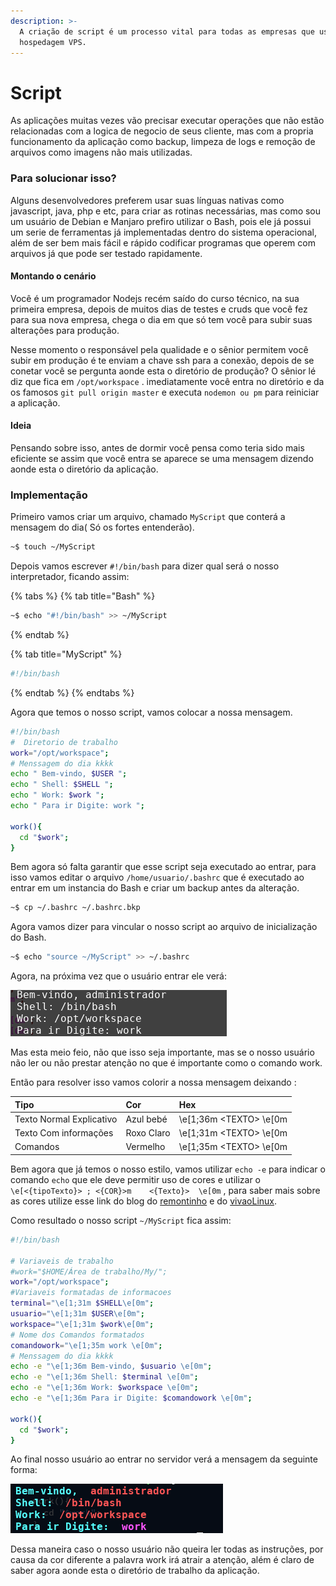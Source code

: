 ```yaml
---
description: >-
  A criação de script é um processo vital para todas as empresas que usam
  hospedagem VPS.
---
```


# Script

  As aplicações muitas vezes vão precisar executar operações que não estão relacionadas com a logica de negocio de seus cliente, mas com a propria funcionamento da aplicação como backup, limpeza de logs e remoção de arquivos como imagens não mais utilizadas. 

###   Para solucionar isso?

  Alguns desenvolvedores preferem usar suas línguas nativas como javascript, java, php e etc, para criar as rotinas necessárias, mas como sou um usuário de Debian e Manjaro prefiro utilizar o Bash, pois ele já possui um serie de ferramentas já implementadas dentro do sistema operacional, além de ser bem mais fácil e rápido codificar programas que operem com arquivos já que pode ser testado rapidamente.

####   Montando o cenário

  Você é um programador Nodejs recém saído do curso técnico, na sua primeira empresa, depois de muitos dias de testes e cruds que você fez para sua nova empresa, chega o dia em que só tem você para subir suas alterações para produção.

   Nesse momento o responsável pela qualidade e o sênior permitem você subir em produção é te enviam a chave ssh para a conexão, depois de se conetar você se pergunta aonde esta o diretório de produção? O sênior lé diz que fica em `/opt/workspace` . imediatamente você entra no diretório e da os famosos `git pull origin master` e executa `nodemon ou pm` para reiniciar a aplicação.

####   Ideia

  Pensando sobre isso, antes de dormir você pensa como teria sido mais eficiente se assim que você entra se aparece se uma mensagem dizendo aonde esta o diretório da aplicação.

###   Implementação

  Primeiro vamos criar um arquivo, chamado `MyScript` que conterá a mensagem do dia\( Só os fortes entenderão\).

```bash
~$ touch ~/MyScript
```

 Depois vamos escrever `#!/bin/bash`  para dizer qual será o nosso interpretador, ficando assim:

{% tabs %}
{% tab title="Bash" %}
```bash
~$ echo "#!/bin/bash" >> ~/MyScript
```
{% endtab %}

{% tab title="MyScript" %}
```bash
#!/bin/bash
```
{% endtab %}
{% endtabs %}

  Agora que temos o nosso script, vamos colocar a nossa mensagem.

```bash
#!/bin/bash
#  Diretorio de trabalho
work="/opt/workspace";
# Menssagem do dia kkkk
echo " Bem-vindo, $USER ";
echo " Shell: $SHELL ";
echo " Work: $work ";
echo " Para ir Digite: work ";

work(){
  cd "$work";
}
```

 Bem agora só falta garantir que esse script seja executado ao entrar, para isso vamos editar o arquivo `/home/usuario/.bashrc` que é executado ao entrar em um instancia do Bash e criar um backup antes da alteração.

```bash
~$ cp ~/.bashrc ~/.bashrc.bkp
```

 Agora vamos dizer para vincular o nosso script ao arquivo de inicialização do Bash.

```bash
~$ echo "source ~/MyScript" >> ~/.bashrc
```

 Agora, na próxima vez que o usuário entrar ele verá:

![Mensagem de entrada](.gitbook/assets/semcor.png)

  Mas esta meio feio, não que isso seja importante, mas se o nosso usuário não ler ou não prestar atenção no que é importante como o comando work.

  Então para resolver isso vamos colorir a nossa mensagem deixando :

| Tipo | Cor | Hex |
| :--- | :--- | :--- |
| Texto Normal Explicativo | Azul bebé | \e\[1;36m &lt;TEXTO&gt; \e\[0m |
| Texto Com informações | Roxo Claro | \e\[1;31m &lt;TEXTO&gt; \e\[0m |
| Comandos | Vermelho | \e\[1;35m &lt;TEXTO&gt; \e\[0m |

  Bem agora que já temos o nosso estilo, vamos utilizar `echo -e` para indicar o comando `echo` que ele deve permitir uso de cores e utilizar o `\e[<{tipoTexto}> ; <{COR}>m    <{Texto}>  \e[0m` , para saber mais sobre as cores utilize esse link do blog do [remontinho](https://blog.remontti.com.br/141) e do [vivaoLinux](https://www.vivaolinux.com.br/artigo/Formatando-o-bash-com-cores-e-efeitos).

Como resultado o nosso script `~/MyScript` fica assim:

```bash
#!/bin/bash

# Variaveis de trabalho
#work="$HOME/Área de trabalho/My/";
work="/opt/workspace";
#Variaveis formatadas de informacoes
terminal="\e[1;31m $SHELL\e[0m";
usuario="\e[1;31m $USER\e[0m";
workspace="\e[1;31m $work\e[0m";
# Nome dos Comandos formatados
comandowork="\e[1;35m work \e[0m";
# Menssagem do dia kkkk
echo -e "\e[1;36m Bem-vindo, $usuario \e[0m";
echo -e "\e[1;36m Shell: $terminal \e[0m";
echo -e "\e[1;36m Work: $workspace \e[0m";
echo -e "\e[1;36m Para ir Digite: $comandowork \e[0m";

work(){
  cd "$work";
}
```

  Ao final nosso usuário ao entrar no servidor verá a mensagem da seguinte forma:

![Menssagem de entrada com cor](.gitbook/assets/comcor.png)

Dessa maneira caso o nosso usuário não queira ler todas as instruções, por causa da cor diferente a palavra work irá atrair a atenção, além é claro de saber agora aonde esta o diretório de trabalho da aplicação.

